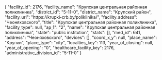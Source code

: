 {
    "facility_id": 2176,
    "facility_name": "Крупская центральная районная поликлиника",
    "district_id": "5-11-0",
    "district_name": "Крупский район",
    "facility_url": "https:\/\/krupki-crb.by\/poliklinika\/",
    "facility_address": "Чеоняховского",
    "title": "Крупская центральная районная поликлиника",
    "facility_type": null,
    "ap_1": "2",
    "name": "Крупская центральная районная поликлиника",
    "state": "public institution",
    "stats": [],
    "med_id": 641,
    "address": "Чеоняховского",
    "devices": [],
    "coord_x_y": null,
    "place_name": "Крупки",
    "place_type": "city",
    "localties_key": 113,
    "year_of_closing": null,
    "year_of_opening": "0",
    "healthcare_facility_key": 2176,
    "administrative_division_id": "5-11-0"
}